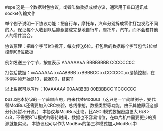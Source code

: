 #spe
这是一个数据封包协议，或者叫做数据成帧协议，通常用于串口通讯或socket传输文件

举个例子说明一下协议功能：把自行车，摩托车，汽车分别拆成零件打包发给不同的人，保证每个人收到以后能组装成完整地自行车，摩托车，汽车。而不会和其他人的零件混合。

协议原理：把每个字节8位拆开，每次传送6位。打包后的数据每个字节包含2位帧控制和6位数据

例如发送三个字节，按位表示 AAAAAAAA BBBBBBBB CCCCCCCC

打包后数据：xxAAAAAA xxAABBBB xxBBBBCC xxCCCCCC,xx是帧控制，在本例中帧开始是10，数据00，结束11

以上数据可以写作：10AAAAAA 00AABBBB 00BBBBCC 11CCCCCC

bus.c是本协议的一个简单应用，用来代替ModBus（这只是一个简单例子，要代替ModBus还需要加入CRC校验，总线争抢，数据类型等功能。由于其他原因这部分代码暂不开源。）
本协议与ModBus比较，比ASCII模式数据密度更大 6/8 > 4/8，不需要RTU模式的等待时间，数据也不容易错位，在单片机中需要更少的资源就能实现。
本协议也可以作为ModBus的第三种模式加入ModBus中